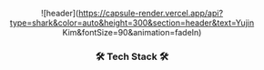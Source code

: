 <div align=center>

![header](https://capsule-render.vercel.app/api?type=shark&color=auto&height=300&section=header&text=Yujin Kim&fontSize=90&animation=fadeIn)

<h3>🛠 Tech Stack 🛠</h3>


</div>
